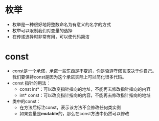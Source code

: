 # 枚举
- 枚举是一种很好地将整数命名为有意义的名字的方式
- 枚举可以限制我们对变量的选择
- 在传递选择时非常有用，可以使代码简洁

# const
- const是一个承诺，承诺一些东西是不变的，你是否遵守诺言取决于你自己。我们要保持const是因为这个承诺实际上可以简化很多代码。
- const 指针的用法：
	- const int\*：可以改变指针指向的地址，不能再去修改指针指向的内容
	- int\* const：可以改变指针指向的内容，不能再去修改指针指向的地址
- 类中的const：
	- 在方法后标注const，表示该方法不会修改任何类实例
	- 如果变量是**mutable**的，那么在const方法中仍然可以修改

